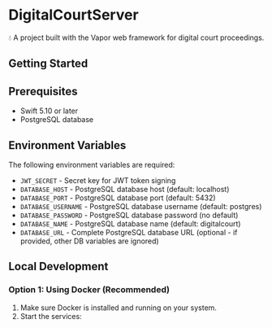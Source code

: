 # DigitalCourtServer

💧 A project built with the Vapor web framework for digital court proceedings.

## Getting Started

## Prerequisites
- Swift 5.10 or later
- PostgreSQL database

## Environment Variables

The following environment variables are required:

- `JWT_SECRET` - Secret key for JWT token signing
- `DATABASE_HOST` - PostgreSQL database host (default: localhost)
- `DATABASE_PORT` - PostgreSQL database port (default: 5432)
- `DATABASE_USERNAME` - PostgreSQL database username (default: postgres)
- `DATABASE_PASSWORD` - PostgreSQL database password (no default)
- `DATABASE_NAME` - PostgreSQL database name (default: digitalcourt)
- `DATABASE_URL` - Complete PostgreSQL database URL (optional - if provided, other DB variables are ignored)

## Local Development

### Option 1: Using Docker (Recommended)

1. Make sure Docker is installed and running on your system.
2. Start the services: